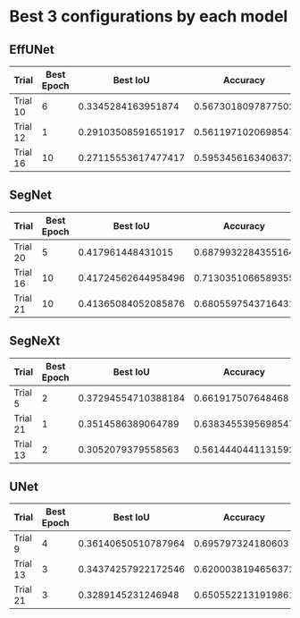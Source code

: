 # Best 3 configurations by each model

## EffUNet

| Trial    | Best Epoch | Best IoU            | Accuracy           | Thresholds   | Loss Function | LR   | Batch Size |
| -------- | ---------- | ------------------- | ------------------ | ------------ | ------------- | ---- | ---------- |
| Trial 10 | 6          | 0.3345284163951874  | 0.5673018097877502 | [0.3, 0.7]   | ce_mean       | 1e-2 | 16         |
| Trial 12 | 1          | 0.29103508591651917 | 0.5611971020698547 | [0.3, 0.7]   | dice_loss     | 1e-3 | 16         |
| Trial 16 | 10         | 0.27115553617477417 | 0.5953456163406372 | [0.21, 0.33] | ce_mean       | 1e-3 | 16         |

## SegNet

| Trial    | Best Epoch | Best IoU            | Accuracy           | Thresholds   | Loss Function | Optimizer | Batch Size |
| -------- | ---------- | ------------------- | ------------------ | ------------ | ------------- | --------- | ---------- |
| Trial 20 | 5          | 0.417961448431015   | 0.6879932284355164 | [0.21, 0.33] | dice_loss     | 1e-3      | 16         |
| Trial 16 | 10         | 0.41724562644958496 | 0.7130351066589355 | [0.21, 0.33] | ce_mean       | 1e-3      | 16         |
| Trial 21 | 10         | 0.41365084052085876 | 0.6805597543716431 | [0.21, 0.33] | dice_loss     | 1e-3      | 64         |

## SegNeXt

| Trial    | Best Epoch | Best IoU            | Accuracy           | Thresholds    | Loss Function | LR   | Batch Size |
| -------- | ---------- | ------------------- | ------------------ | ------------- | ------------- | ---- | ---------- |
| Trial 5  | 2          | 0.37294554710388184 | 0.661917507648468  | [0.25, 0.325] | dice_loss     | 1e-3 | 64         |
| Trial 21 | 1          | 0.3514586389064789  | 0.6383455395698547 | [0.21, 0.33]  | dice_loss     | 1e-3 | 64         |
| Trial 13 | 2          | 0.3052079379558563  | 0.5614440441131592 | [0.3, 0.7]    | dice_loss     | 1e-3 | 64         |

## UNet

| Trial    | Best Epoch | Best IoU            | Accuracy           | Thresholds    | Loss Function | Optimizer | Batch Size |
| -------- | ---------- | ------------------- | ------------------ | ------------- | ------------- | --------- | ---------- |
| Trial 9  | 4          | 0.36140650510787964 | 0.695797324180603  | [0.21, 0.33]  | ce_mean       | 1e-3      | 64         |
| Trial 13 | 3          | 0.34374257922172546 | 0.6200038194656372 | [0.25, 0.325] | dice_loss     | 1e-3      | 64         |
| Trial 21 | 3          | 0.3289145231246948  | 0.6505522131919861 | [0.21, 0.33]  | dice_loss     | 1e-3      | 64         |
